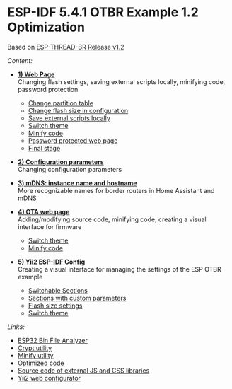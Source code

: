
<a id="otbr-top"></a>
# ESP-IDF 5.4.1 OTBR Example 1.2 Optimization
Based on [ESP-THREAD-BR Release v1.2](https://github.com/espressif/esp-thread-br/releases/tag/v1.2)  
  
*Content:*  
- [**1) Web Page**](README1.md#web-page)  
Changing flash settings, saving external scripts locally, minifying code, password protection
  - [Change partition table](README1.md#web-page-change-partitions)  
  - [Change flash size in configuration](README1.md#web-page-change-flash-size)  
  - [Save external scripts locally](README1.md#web-page-save-locally)
  - [Switch theme](README1.md#web-page-switch-theme)
  - [Minify code](README1.md#web-page-minify-code)
  - [Password protected web page](README1.md#web-page-password-protected)
  - [Final stage](README1.md#web-page-final-stage)


- [**2) Configuration parameters**](README2.md#configuration)  
Changing configuration parameters  


- [**3) mDNS: instance name and hostname**](README3.md#mdns-names)  
More recognizable names for border routers in Home Assistant and mDNS  


- [**4) OTA web page**](README4.md#ota-web-page)  
Adding/modifying source code, minifying code, creating a visual interface for firmware  
  - [Switch theme](README4.md#ota-web-page-switch-theme)
  - [Minify code](README4.md#ota-web-page-minify-code)


- [**5) Yii2 ESP-IDF Config**](README5.md#yii2-config)  
Creating a visual interface for managing the settings of the ESP OTBR example  
  - [Switchable Sections](README5.md#yii2-config-switchable-sections)
  - [Sections with custom parameters ](README5.md#yii2-config-custom-parameters)
  - [Flash size settings](README5.md#yii2-config-flash-size)
  - [Switch theme](README5.md#yii2-config-switch-theme)

    
*Links:*  
- [ESP32 Bin File Analyzer](analyzer/)  
- [Crypt utility](crypt/)  
- [Minify utility](minify/)  
- [Optimized code](optimized/)  
- [Source code of external JS and CSS libraries](src/)  
- [Yii2 web configurator](web/)  
